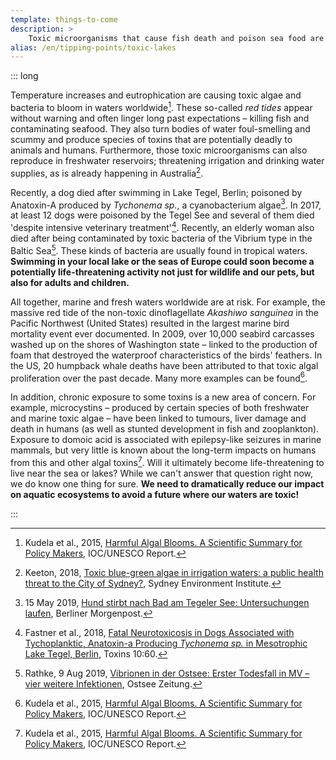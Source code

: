 ```yaml
---
template: things-to-come
description: >
    Toxic microorganisms that cause fish death and poison sea food are proliferating in the Baltic Sea. In the past two years, four people have died from infection by vibrion bacteria. Toxic organisms are also on the rise in lakes around Berlin, and several dogs have died from contamination at Tegel See.
alias: /en/tipping-points/toxic-lakes
---
```


::: long

Temperature increases and eutrophication are causing toxic algae and bacteria to bloom in waters worldwide[^Kudela2015]. These so-called *red tides* appear without warning and often linger long past expectations – killing fish and contaminating seafood. They also turn bodies of water foul-smelling and scummy and produce species of toxins that are potentially deadly to animals and humans. Furthermore, those toxic microorganisms can also reproduce in freshwater reservoirs; threatening irrigation and drinking water supplies, as is already happening in Australia[^Keeton2018].

Recently, a dog died after swimming in Lake Tegel, Berlin; poisoned by Anatoxin-A produced by *Tychonema sp.*, a cyanobacterium algae[^MoPo2019]. In 2017, at least 12 dogs were poisoned by the Tegel See and several of them died 'despite intensive veterinary treatment'[^Fastner2018]. Recently, an elderly woman also died after being contaminated by toxic bacteria of the Vibrium type in the Baltic Sea[^Rathke2019]. These kinds of bacteria are usually found in tropical waters. **Swimming in your local lake or the seas of Europe could soon become a potentially life-threatening activity not just for wildlife and our pets, but also for adults and children.**

All together, marine and fresh waters worldwide are at risk. For example, the massive red tide of the non-toxic dinoflagellate *Akashiwo sanguinea* in the Pacific Northwest (United States) resulted in the largest marine bird mortality event ever documented. In 2009, over 10,000 seabird carcasses washed up on the shores of Washington state – linked to the production of foam that destroyed the waterproof characteristics of the birds' feathers. In the US, 20 humpback whale deaths have been attributed to that toxic algal proliferation over the past decade. Many more examples can be found[^Kudela2015].

In addition, chronic exposure to some toxins is a new area of concern. For example, microcystins – produced by certain species of both freshwater and marine toxic algae – have been linked to tumours, liver damage and death in humans (as well as stunted development in fish and zooplankton). Exposure to domoic acid is associated with epilepsy-like seizures in marine mammals, but very little is known about the long-term impacts on humans from this and other algal toxins[^Kudela2015]. Will it ultimately become life-threatening to live near the sea or lakes? While we can't answer that question right now, we do know one thing for sure. **We need to dramatically reduce our impact on aquatic ecosystems to avoid a future where our waters are toxic!**

<!-- ## References -->

[^Kudela2015]: Kudela et al., 2015, [Harmful Algal Blooms. A Scientific Summary for Policy Makers](https://unesdoc.unesco.org/ark:/48223/pf0000233419), IOC/UNESCO Report.

[^Keeton2018]: Keeton, 2018, [Toxic blue-green algae in irrigation waters: a public health threat to the City of Sydney?](http://sydney.edu.au/environment-institute/blog/toxic-blue-green-algae-irrigation-waters-public-health-threat-city-sydney/), Sydney Environment Institute.

[^MoPo2019]: 15 May 2019, [Hund stirbt nach Bad am Tegeler See: Untersuchungen laufen](https://www.morgenpost.de/bezirke/reinickendorf/article217144327/Tegeler-See-Hund-stirbt-nach-Bad-Amt-sucht-nach-Ursache.html), Berliner Morgenpost.

[^Fastner2018]: Fastner et al., 2018, [Fatal Neurotoxicosis in Dogs Associated with Tychoplanktic, Anatoxin-a Producing *Tychonema sp.* in Mesotrophic Lake Tegel, Berlin](https://doi.org/10.3390/toxins10020060), Toxins 10:60.

[^Rathke2019]: Rathke, 9 Aug 2019, [Vibrionen in der Ostsee: Erster Todesfall in MV – vier weitere Infektionen](https://www.ostsee-zeitung.de/Nachrichten/MV-aktuell/Vibrionen-in-der-Ostsee-Erster-Todesfall-in-MV-vier-weitere-Infektionen), Ostsee Zeitung.


:::
